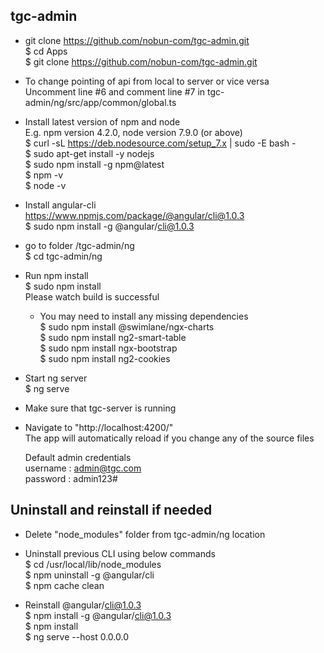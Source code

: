 ## tgc-admin

* git clone https://github.com/nobun-com/tgc-admin.git  
$ cd Apps  
$ git clone https://github.com/nobun-com/tgc-admin.git  

* To change pointing of api from local to server or vice versa  
Uncomment line #6 and comment line #7 in tgc-admin/ng/src/app/common/global.ts

* Install latest version of npm and node  
E.g. npm version 4.2.0, node version 7.9.0 (or above)  
$ curl -sL https://deb.nodesource.com/setup_7.x | sudo -E bash -  
$ sudo apt-get install -y nodejs  
$ sudo npm install -g npm@latest  
$ npm -v  
$ node -v  

* Install angular-cli  
https://www.npmjs.com/package/@angular/cli@1.0.3  
$ sudo npm install -g @angular/cli@1.0.3  

* go to folder /tgc-admin/ng  
$ cd tgc-admin/ng

* Run npm install  
$ sudo npm install  
Please watch build is successful  

    * You may need to install any missing dependencies  
    $ sudo npm install @swimlane/ngx-charts  
    $ sudo npm install ng2-smart-table  
    $ sudo npm install ngx-bootstrap  
    $ sudo npm install ng2-cookies  

* Start ng server  
$ ng serve

* Make sure that tgc-server is running  

* Navigate to "http://localhost:4200/"  
The app will automatically reload if you change any of the source files  

    Default admin credentials  
    username : admin@tgc.com  
    password : admin123#  


## Uninstall and reinstall if needed

* Delete "node_modules" folder from tgc-admin/ng location  

* Uninstall previous CLI using below commands  
$ cd /usr/local/lib/node_modules  
$ npm uninstall -g @angular/cli  
$ npm cache clean  

* Reinstall @angular/cli@1.0.3  
$ npm install -g @angular/cli@1.0.3  
$ npm install  
$ ng serve --host 0.0.0.0  
